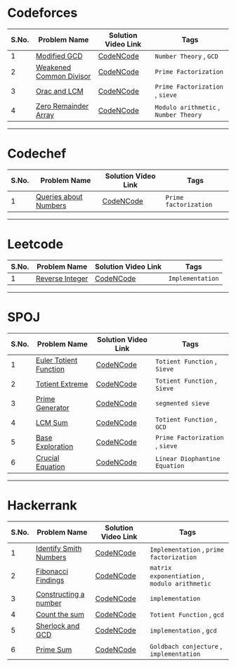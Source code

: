 # Codeforces

| S.No. | Problem Name | Solution Video Link | Tags |
| ---   | ---          | ---  | --- |
| 1     | [Modified GCD](https://codeforces.com/problemset/problem/75/C) | [CodeNCode](https://www.youtube.com/watch?v=hpXnxKwzaO8&list=PL2q4fbVm1Ik7Fz2JrP7meOtxUvEXy926-&index=1) | `Number Theory` , `GCD` |
| 2     | [Weakened Common Divisor](https://codeforces.com/problemset/problem/1025/B) | [CodeNCode](https://www.youtube.com/watch?v=ID6UpQ-JL-8&list=PL2q4fbVm1Ik7Fz2JrP7meOtxUvEXy926-&index=2) | `Prime Factorization` |
| 3     | [Orac and LCM](https://codeforces.com/problemset/problem/1349/A) | [CodeNCode](https://www.youtube.com/watch?v=9EUSdYj7aqs&list=PL2q4fbVm1Ik7Fz2JrP7meOtxUvEXy926-&index=3) | `Prime Factorization` , `sieve` |
| 4     | [Zero Remainder Array](https://codeforces.com/problemset/problem/1374/D) | [CodeNCode](https://www.youtube.com/watch?v=rFcDb79rJRw&list=PL2q4fbVm1Ik7Fz2JrP7meOtxUvEXy926-&index=4) | `Modulo arithmetic` , `Number Theory` |


---

# Codechef
| S.No. | Problem Name | Solution Video Link | Tags |
| ---   | ---          | ---  | --- |
| 1     | [Queries about Numbers](https://www.codechef.com/problems/QNUMBER) | [CodeNCode](https://www.youtube.com/watch?v=tMn9yNdsI28&list=PL2q4fbVm1Ik4XdbEyZ2a85pPhyRBiJIyC&index=1) | `Prime factorization`|

---

# Leetcode
| S.No. | Problem Name | Solution Video Link | Tags |
| ---   | ---          | ---  | --- |
| 1     | [Reverse Integer](https://leetcode.com/problems/reverse-integer/) | [CodeNCode](https://www.youtube.com/watch?v=NwW1OYqFeEs&list=PL2q4fbVm1Ik7Dvv2_Y2Pf316xTj3LWS7B&index=1) | `Implementation`|

---

# SPOJ
| S.No. | Problem Name | Solution Video Link | Tags |
| ---   | ---          | ---  | --- |
| 1     | [Euler Totient Function](https://www.spoj.com/problems/ETF/) | [CodeNCode](https://www.youtube.com/watch?v=fITpAh_OCtI&list=PL2q4fbVm1Ik50mPNfoadAHoCnjeW2Jsw0&index=1) | `Totient Function` , `Sieve` |
| 2     | [Totient Extreme](https://www.spoj.com/problems/DCEPCA03) | [CodeNCode](https://www.youtube.com/watch?v=-RH0s27ogDE&list=PL2q4fbVm1Ik50mPNfoadAHoCnjeW2Jsw0&index=2) | `Totient Function` , `Sieve` |
| 3     | [Prime Generator](https://www.spoj.com/problems/PRIME1/) | [CodeNCode](https://www.youtube.com/watch?v=26q-qr9FcHo&list=PL2q4fbVm1Ik50mPNfoadAHoCnjeW2Jsw0&index=3) | `segmented sieve` |
| 4     | [LCM Sum](https://www.spoj.com/problems/LCMSUM/) | [CodeNCode](https://www.youtube.com/watch?v=SKBjnm39Puk&list=PL2q4fbVm1Ik50mPNfoadAHoCnjeW2Jsw0&index=4) | `Totient Function` , `GCD` |
| 5     | [Base Exploration](https://www.spoj.com/problems/BSEXP/) | [CodeNCode](https://www.youtube.com/watch?v=0lX8jt2_b3c&list=PL2q4fbVm1Ik50mPNfoadAHoCnjeW2Jsw0&index=5) | `Prime Factorization` , `sieve` |
| 6     | [Crucial Equation](https://www.spoj.com/problems/CEQU/) | [CodeNCode](https://youtu.be/w-CPCqoke5Q) | `Linear Diophantine Equation`|


---

# Hackerrank
| S.No. | Problem Name | Solution Video Link | Tags |
| ---   | ---          | ---  | --- |
| 1     | [Identify Smith Numbers](https://www.hackerrank.com/challenges/identify-smith-numbers/problem) | [CodeNCode](https://www.youtube.com/watch?v=XoPGj7PMH_I&list=PL2q4fbVm1Ik7HIi2yVU1eIZN-mNDyBYMv&index=1) | `Implementation` , `prime factorization`|
| 2     | [Fibonacci Findings](https://www.hackerrank.com/challenges/fibonacci-finding-easy/problem) | [CodeNCode](https://www.youtube.com/watch?v=oD1zWvg1-Xo&list=PL2q4fbVm1Ik7HIi2yVU1eIZN-mNDyBYMv&index=2&t=16s) | `matrix exponentiation` , `modulo arithmetic`|
| 3     | [Constructing a number](https://www.hackerrank.com/challenges/constructing-a-number/problem) | [CodeNCode](https://www.youtube.com/watch?v=1RgtT-xhWsI&list=PL2q4fbVm1Ik7HIi2yVU1eIZN-mNDyBYMv&index=3) | `implementation`|
| 4     | [Count the sum](https://www.hackerrank.com/contests/pir3/challenges/count-the-sum-1) | [CodeNCode](https://www.youtube.com/watch?v=mFZMChKYISk&list=PL2q4fbVm1Ik7HIi2yVU1eIZN-mNDyBYMv&index=4) | `Totient Function` , `gcd`|
| 5     | [Sherlock and GCD](https://www.hackerrank.com/challenges/sherlock-and-gcd/problem) | [CodeNCode](https://www.youtube.com/watch?v=3qGStdrGPQk&list=PL2q4fbVm1Ik7HIi2yVU1eIZN-mNDyBYMv&index=5&t=1s) | `implementation` , `gcd`|
| 6     | [Prime Sum](https://www.hackerrank.com/challenges/prime-sum/problem) | [CodeNCode](https://www.youtube.com/watch?v=4IKqUZCqiMc&list=PL2q4fbVm1Ik7HIi2yVU1eIZN-mNDyBYMv&index=6) | `Goldbach conjecture` , `implementation`|
